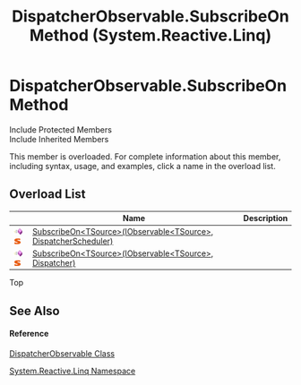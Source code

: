 ﻿---
title: DispatcherObservable.SubscribeOn Method  (System.Reactive.Linq)
TOCTitle: SubscribeOn Method
ms:assetid: Overload:System.Reactive.Linq.DispatcherObservable.SubscribeOn
ms:mtpsurl: https://msdn.microsoft.com/en-us/library/system.reactive.linq.dispatcherobservable.subscribeon(v=VS.103)
ms:contentKeyID: 36068429
ms.date: 06/28/2011
mtps_version: v=VS.103
f1_keywords:
- System.Reactive.Linq.DispatcherObservable.SubscribeOn
- System.Reactive.Linq.DispatcherObservable.SubscribeOn``1
dev_langs:
- CSharp
- JScript
- VB
- FSharp
---

# DispatcherObservable.SubscribeOn Method

Include Protected Members  
Include Inherited Members  

This member is overloaded. For complete information about this member, including syntax, usage, and examples, click a name in the overload list.

## Overload List

<table>
<thead>
<tr class="header">
<th> </th>
<th>Name</th>
<th>Description</th>
</tr>
</thead>
<tbody>
<tr class="odd">
<td><img src="images\Hh303103.pubmethod(en-us,VS.103).gif" title="Public method" alt="Public method" /><img src="images\Hh244319.static(en-us,VS.103).gif" title="Static member" alt="Static member" /></td>
<td><a href="https://msdn.microsoft.com/en-us/library/m:system.reactive.linq.dispatcherobservable.subscribeon%60%601(system.iobservable%7b%60%600%7d%2csystem.reactive.concurrency.dispatcherscheduler)(v=VS.103)">SubscribeOn&lt;TSource&gt;(IObservable&lt;TSource&gt;, DispatcherScheduler)</a></td>
<td></td>
</tr>
<tr class="even">
<td><img src="images\Hh303103.pubmethod(en-us,VS.103).gif" title="Public method" alt="Public method" /><img src="images\Hh244319.static(en-us,VS.103).gif" title="Static member" alt="Static member" /></td>
<td><a href="https://msdn.microsoft.com/en-us/library/m:system.reactive.linq.dispatcherobservable.subscribeon%60%601(system.iobservable%7b%60%600%7d%2csystem.windows.threading.dispatcher)(v=VS.103)">SubscribeOn&lt;TSource&gt;(IObservable&lt;TSource&gt;, Dispatcher)</a></td>
<td></td>
</tr>
</tbody>
</table>

Top

## See Also

#### Reference

[DispatcherObservable Class](hh229568\(v=vs.103\).md)

[System.Reactive.Linq Namespace](hh211929\(v=vs.103\).md)

